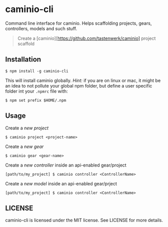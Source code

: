 # caminio-cli

Command line interface for caminio. Helps scaffolding projects, gears, controllers, models and such stuff.

> Create a [caminio][https://github.com/tastenwerk/caminio] project scaffold

## Installation

    $ npm install -g caminio-cli

This will install caminio globally. *Hint:* if you are on linux or mac, it might be an idea
to not pollute your global npm folder, but define a user specific folder int your `.npmrc`
file with:

    $ npm set prefix $HOME/.npm

## Usage

Create a *new project*

    $ caminio project <project-name>

Create a *new gear*

    $ caminio gear <gear-name>

Create a *new controller* inside an api-enabled gear/project

    [path/to/my_project] $ caminio controller <ControllerName>

Create a *new model* inside an api-enabled gear/prject

    [path/to/my_project] $ caminio controller <ControllerName>

## LICENSE

caminio-cli is licensed under the MIT license. See LICENSE for more details.

